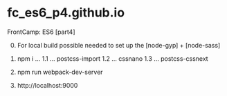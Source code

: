 # fc_es6_p4.github.io
FrontCamp: ES6 [part4]

0. For local build possible needed to set up the [node-gyp] + [node-sass]

1. npm i ...
1.1 ... postcss-import
1.2 ... cssnano
1.3 ... postcss-cssnext

2. npm run webpack-dev-server

3. http://localhost:9000
